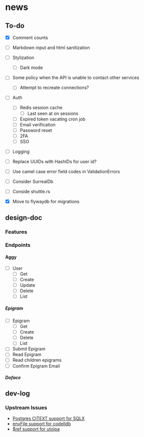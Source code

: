 # news

## To-do

- [x] Comment counts
- [ ] Markdown input and html sanitization
- [ ] Stylization
  - [ ] Dark mode
- [ ] Some policy when the API is unable to contact other services
  - [ ] Attempt to recreate connections?
- [ ] Auth
  - [ ] Redis session cache
    - [ ] Last seen at on sessions
  - [ ] Expired token vacating cron job
  - [ ] Email verification
  - [ ] Password reset
  - [ ] 2FA
  - [ ] SSO
- [ ] Logging
- [ ] Replace UUIDs with HashIDs for user id?
- [ ] Use camel case error field codes in ValidationErrors

- [ ] Consider SurrealDb
- [ ] Conside shuttle.rs

- [x] Move to flywaydb for migrations

## design-doc

### Features

### Endpoints

#### Aggy

- [ ] User
  - [ ] Get
  - [ ] Create
  - [ ] Update
  - [ ] Delete
  - [ ] List

##### Epigram

- [ ] Epigram
  - [ ] Get
  - [ ] Create
  - [ ] Delete
  - [ ] List
- [ ] Submit Epigram
- [ ] Read Epigram
- [ ] Read children epigrams
- [ ] Confirm Epigram Email

##### Doface

## dev-log

### Upstream Issues

- [Postgres CITEXT support for SQLX](https://github.com/launchbadge/sqlx/issues/295)
- [envFile support for codelldb](https://github.com/vadimcn/vscode-lldb/issues/506)
- [$ref support for utoipa](https://github.com/juhaku/utoipa/issues/242)
